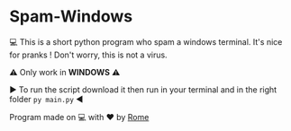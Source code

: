 # Spam-Windows
💻 This is a short python program who spam a windows terminal. It's nice for pranks !
Don't worry, this is not a virus.

⚠️ Only work in **WINDOWS** ⚠️

▶️ To run the script download it then run in your terminal and in the right folder `py main.py` ◀️

Program made on 💻 with ❤️ by [Rome](https://discord.com/users/709481084286533773)

